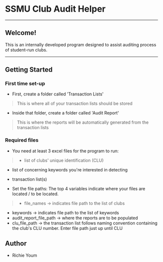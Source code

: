# SSMU Club Audit Helper
---
## Welcome!

This is an internally developed program designed to assist auditing process of student-run clubs.

---

## Getting Started

### First time set-up

- First, create a folder called 'Transaction Lists'

> This is where all of your transaction lists should be stored

- Inside that folder, create a folder called 'Audit Report'

> This is where the reports will be automatically generated from the transaction lists

### Required files

- You need at least 3 excel files for the program to run:

> - list of clubs' unique identification (CLU)
- list of concerning keywords you're interested in detecting
- transaction list(s)

- Set the file paths:
The top 4 variables indicate where your files are located / to be located.

>- file_names -> indicates file path to the list of clubs
- keywords -> indicates file path to the list of keywords
- audit_report_file_path -> where the reports are to be populated
- clu_file_path -> the transaction list follows naming convention containing the club's CLU number. Enter file path just up until CLU

## Author
- Richie Youm
